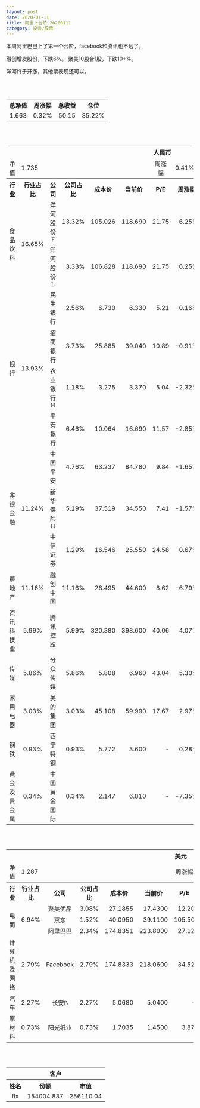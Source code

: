 ```yaml
---
layout: post
date: 2020-01-11
title: 阿里上台阶 20200111
category: 投资/股票
---
```


本周阿里巴巴上了第一个台阶，facebook和腾讯也不远了。

融创增发股份，下跌6%。 聚美10股合1股，下跌10+%。

洋河终于开涨，其他票表现还可以。

<br/>
<br/>

<table cellspacing="0" border="0">
	<tr>
		<th height="21" align="center"><font face="Noto Sans CJK SC Regular">总净值</font></th>
		<th align="center"><font face="Noto Sans CJK SC Regular">周涨幅</font></th>
		<th align="center"><font face="Noto Sans CJK SC Regular">总收益</font></th>
		<th align="center"><font face="Noto Sans CJK SC Regular">仓位</font></th>
	</tr>
	<tr>
		<td height="17" align="center" sdval="1.663" sdnum="1033;0;0.000">1.663</td>
		<td align="center" sdval="0.0032" sdnum="1033;0;0.00%">0.32%</td>
		<td align="center" sdval="50.15" sdnum="1033;0;0.00">50.15</td>
		<td align="center" sdval="0.8522" sdnum="1033;0;0.00%">85.22%</td>
	</tr>
</table>
<br />
<br />
<table>
	<tr>
		<th colspan="12"  height="21" align="center" valign="middle"><font face="Noto Sans CJK SC Regular">人民币</font></th>
		</tr>
	<tr>
		<td height="17" align="center"><font face="Noto Sans CJK SC Regular">净值</font></td>
		<td colspan="5"  align="left" valign="middle" sdval="1.735" sdnum="1033;">1.735</td>
		<td align="center"><font face="Noto Sans CJK SC Regular">周涨幅</font></td>
		<td colspan="5"  align="left" valign="middle" sdval="0.0041" sdnum="1033;0;0.00%">0.41%</td>
		</tr>
	<tr>
		<th height="21" align="center" valign="middle"><font face="Noto Sans CJK SC Regular">行业</font></th>
		<th align="center" valign="middle"><font face="Noto Sans CJK SC Regular">行业占比</font></th>
		<th align="center"><font face="Noto Sans CJK SC Regular">公司</font></th>
		<th align="center"><font face="Noto Sans CJK SC Regular">公司占比</font></th>
		<th align="center"><font face="Noto Sans CJK SC Regular">成本价</font></th>
		<th align="center"><font face="Noto Sans CJK SC Regular">当前价</font></th>
		<th align="center">P/E</th>
		<th align="center"><font face="Noto Sans CJK SC Regular">周涨幅</font></th>
		<th align="center"><font face="Noto Sans CJK SC Regular">总涨幅</font></th>
		<th align="left"><font face="Noto Sans CJK SC Regular">下一阶梯</font></th>
		<th align="left"><font face="Noto Sans CJK SC Regular">浮动止损价</font></th>
		<th align="center"><font face="Noto Sans CJK SC Regular">止损价</font></th>
	</tr>
	<tr>
		<td rowspan="2"  height="42" align="center" valign="middle"><font face="Noto Sans CJK SC Regular">食品饮料</font></td>
		<td rowspan="2"  align="center" valign="middle" sdval="0.1665" sdnum="1033;0;0.00%">16.65%</td>
		<td align="center"><font face="Noto Sans CJK SC Regular">洋河股份F</font></td>
		<td align="right" sdval="0.1332" sdnum="1033;0;0.00%">13.32%</td>
		<td align="right" sdval="105.026" sdnum="1033;0;0.000">105.026</td>
		<td align="right" sdval="118.69" sdnum="1033;0;0.000">118.690</td>
		<td align="right" sdval="21.75" sdnum="1033;0;0.00">21.75</td>
		<td align="right" sdval="0.0625" sdnum="1033;0;0.00%">6.25%</td>
		<td align="right" bgcolor="#FFCCCC" sdval="0.128701117818445" sdnum="1033;0;0.00%"><font color="#CC0000">12.87%</font></td>
		<td align="right" sdval="131.2825" sdnum="1033;0;0.000">131.283</td>
		<td align="right" sdval="0" sdnum="1033;0;0.000">0.000</td>
		<td align="right" sdval="0" sdnum="1033;0;0.000">0.000</td>
	</tr>
	<tr>
		<td align="center"><font face="Noto Sans CJK SC Regular">洋河股份L</font></td>
		<td align="right" sdval="0.0333" sdnum="1033;0;0.00%">3.33%</td>
		<td align="right" sdval="106.828" sdnum="1033;0;0.000">106.828</td>
		<td align="right" sdval="118.69" sdnum="1033;0;0.000">118.690</td>
		<td align="right" sdval="21.75" sdnum="1033;0;0.00">21.75</td>
		<td align="right" sdval="0.0625" sdnum="1033;0;0.00%">6.25%</td>
		<td align="right" bgcolor="#FFCCCC" sdval="0.109638304564346" sdnum="1033;0;0.00%"><font color="#CC0000">10.96%</font></td>
		<td align="right" sdval="133.535" sdnum="1033;0;0.000">133.535</td>
		<td align="right" sdval="0" sdnum="1033;0;0.000">0.000</td>
		<td align="right" sdval="0" sdnum="1033;0;0.000">0.000</td>
	</tr>
	<tr>
		<td rowspan="4"  height="72" align="center" valign="middle"><font face="Noto Sans CJK SC Regular">银行</font></td>
		<td rowspan="4"  align="center" valign="middle" sdval="0.1393" sdnum="1033;0;0.00%">13.93%</td>
		<td align="center"><font face="Noto Sans CJK SC Regular">民生银行</font></td>
		<td align="right" sdval="0.0256" sdnum="1033;0;0.00%">2.56%</td>
		<td align="right" sdval="6.73" sdnum="1033;0;0.000">6.730</td>
		<td align="right" sdval="6.33" sdnum="1033;0;0.000">6.330</td>
		<td align="right" sdval="5.21" sdnum="1033;0;0.00">5.21</td>
		<td align="right" sdval="-0.0016" sdnum="1033;0;0.00%">-0.16%</td>
		<td align="right" bgcolor="#CCFFCC" sdval="-0.0608353640416048" sdnum="1033;0;0.00%"><font color="#006600">-6.08%</font></td>
		<td align="right" sdval="8.4125" sdnum="1033;0;0.000">8.413</td>
		<td align="right" sdval="0" sdnum="1033;0;0.000">0.000</td>
		<td align="right" sdval="0" sdnum="1033;0;0.000">0.000</td>
	</tr>
	<tr>
		<td align="center"><font face="Noto Sans CJK SC Regular">招商银行</font></td>
		<td align="right" sdval="0.0373" sdnum="1033;0;0.00%">3.73%</td>
		<td align="right" sdval="25.885" sdnum="1033;0;0.000">25.885</td>
		<td align="right" sdval="39.04" sdnum="1033;0;0.000">39.040</td>
		<td align="right" sdval="10.89" sdnum="1033;0;0.00">10.89</td>
		<td align="right" sdval="-0.0091" sdnum="1033;0;0.00%">-0.91%</td>
		<td align="right" bgcolor="#FFCCCC" sdval="0.50680938767626" sdnum="1033;0;0.00%"><font color="#CC0000">50.68%</font></td>
		<td align="right" bgcolor="#CCFFCC" sdval="40.4453125" sdnum="1033;0;0.000"><font color="#006600">40.445</font></td>
		<td align="right" bgcolor="#FFCCCC" sdval="29.76775" sdnum="1033;0;0.000"><font color="#CC0000">29.768</font></td>
		<td align="right" bgcolor="#FFCCCC" sdval="29.768" sdnum="1033;0;0.000"><font color="#CC0000">29.768</font></td>
	</tr>
	<tr>
		<td align="center"><font face="Noto Sans CJK SC Regular">农业银行H</font></td>
		<td align="right" sdval="0.0118" sdnum="1033;0;0.00%">1.18%</td>
		<td align="right" sdval="3.275" sdnum="1033;0;0.000">3.275</td>
		<td align="right" sdval="3.37" sdnum="1033;0;0.000">3.370</td>
		<td align="right" sdval="5.04" sdnum="1033;0;0.00">5.04</td>
		<td align="right" sdval="-0.0232" sdnum="1033;0;0.00%">-2.32%</td>
		<td align="right" bgcolor="#FFCCCC" sdval="0.0276076335877862" sdnum="1033;0;0.00%"><font color="#CC0000">2.76%</font></td>
		<td align="right" sdval="4.09375" sdnum="1033;0;0.000">4.094</td>
		<td align="right" sdval="0" sdnum="1033;0;0.000">0.000</td>
		<td align="right" sdval="0" sdnum="1033;0;0.000">0.000</td>
	</tr>
	<tr>
		<td align="center"><font face="Noto Sans CJK SC Regular">平安银行</font></td>
		<td align="right" sdval="0.0646" sdnum="1033;0;0.00%">6.46%</td>
		<td align="right" sdval="10.064" sdnum="1033;0;0.000">10.064</td>
		<td align="right" sdval="16.69" sdnum="1033;0;0.000">16.690</td>
		<td align="right" sdval="11.57" sdnum="1033;0;0.00">11.57</td>
		<td align="right" sdval="-0.0285" sdnum="1033;0;0.00%">-2.85%</td>
		<td align="right" bgcolor="#FFCCCC" sdval="0.656986327503975" sdnum="1033;0;0.00%"><font color="#CC0000">65.70%</font></td>
		<td align="right" bgcolor="#CCFFCC" sdval="19.65625" sdnum="1033;0;0.000"><font color="#006600">19.656</font></td>
		<td align="right" bgcolor="#FFCCCC" sdval="14.467" sdnum="1033;0;0.000"><font color="#CC0000">14.467</font></td>
		<td align="right" bgcolor="#FFCCCC" sdval="14.467" sdnum="1033;0;0.000"><font color="#CC0000">14.467</font></td>
	</tr>
	<tr>
		<td rowspan="3"  height="52" align="center" valign="middle"><font face="Noto Sans CJK SC Regular">非银金融</font></td>
		<td rowspan="3"  align="center" valign="middle" sdval="0.1124" sdnum="1033;0;0.00%">11.24%</td>
		<td align="center"><font face="Noto Sans CJK SC Regular">中国平安</font></td>
		<td align="right" sdval="0.0476" sdnum="1033;0;0.00%">4.76%</td>
		<td align="right" sdval="63.237" sdnum="1033;0;0.000">63.237</td>
		<td align="right" sdval="84.78" sdnum="1033;0;0.000">84.780</td>
		<td align="right" sdval="9.84" sdnum="1033;0;0.00">9.84</td>
		<td align="right" sdval="-0.0165" sdnum="1033;0;0.00%">-1.65%</td>
		<td align="right" bgcolor="#FFCCCC" sdval="0.339270809810712" sdnum="1033;0;0.00%"><font color="#CC0000">33.93%</font></td>
		<td align="right" bgcolor="#CCFFCC" sdval="98.8078125" sdnum="1033;0;0.000"><font color="#006600">98.808</font></td>
		<td align="right" bgcolor="#FFCCCC" sdval="72.72255" sdnum="1033;0;0.000"><font color="#CC0000">72.723</font></td>
		<td align="right" bgcolor="#FFCCCC" sdval="72.723" sdnum="1033;0;0.000"><font color="#CC0000">72.723</font></td>
	</tr>
	<tr>
		<td align="center"><font face="Noto Sans CJK SC Regular">新华保险H</font></td>
		<td align="right" sdval="0.0519" sdnum="1033;0;0.00%">5.19%</td>
		<td align="right" sdval="37.519" sdnum="1033;0;0.000">37.519</td>
		<td align="right" sdval="34.55" sdnum="1033;0;0.000">34.550</td>
		<td align="right" sdval="7.41" sdnum="1033;0;0.00">7.41</td>
		<td align="right" sdval="-0.0157" sdnum="1033;0;0.00%">-1.57%</td>
		<td align="right" bgcolor="#CCFFCC" sdval="-0.0805332391588263" sdnum="1033;0;0.00%"><font color="#006600">-8.05%</font></td>
		<td align="right" sdval="46.89875" sdnum="1033;0;0.000">46.899</td>
		<td align="right" sdval="0" sdnum="1033;0;0.000">0.000</td>
		<td align="right" sdval="0" sdnum="1033;0;0.000">0.000</td>
	</tr>
	<tr>
		<td align="center"><font face="Noto Sans CJK SC Regular">中信证券</font></td>
		<td align="right" sdval="0.0129" sdnum="1033;0;0.00%">1.29%</td>
		<td align="right" sdval="16.546" sdnum="1033;0;0.000">16.546</td>
		<td align="right" sdval="25.55" sdnum="1033;0;0.000">25.550</td>
		<td align="right" sdval="24.58" sdnum="1033;0;0.00">24.58</td>
		<td align="right" sdval="0.0067" sdnum="1033;0;0.00%">0.67%</td>
		<td align="right" bgcolor="#FFCCCC" sdval="0.542779862202345" sdnum="1033;0;0.00%"><font color="#CC0000">54.28%</font></td>
		<td align="right" bgcolor="#CCFFCC" sdval="25.853125" sdnum="1033;0;0.000"><font color="#006600">25.853</font></td>
		<td align="right" bgcolor="#FFCCCC" sdval="19.0279" sdnum="1033;0;0.000"><font color="#CC0000">19.028</font></td>
		<td align="right" bgcolor="#FFCCCC" sdval="19.028" sdnum="1033;0;0.000"><font color="#CC0000">19.028</font></td>
	</tr>
	<tr>
		<td height="17" align="center" valign="middle"><font face="Noto Sans CJK SC Regular">房地产</font></td>
		<td align="center" valign="middle" sdval="0.1116" sdnum="1033;0;0.00%">11.16%</td>
		<td align="center"><font face="Noto Sans CJK SC Regular">融创中国</font></td>
		<td align="right" sdval="0.1116" sdnum="1033;0;0.00%">11.16%</td>
		<td align="right" sdval="26.495" sdnum="1033;0;0.000">26.495</td>
		<td align="right" sdval="44.6" sdnum="1033;0;0.000">44.600</td>
		<td align="right" sdval="8.62" sdnum="1033;0;0.00">8.62</td>
		<td align="right" sdval="-0.0679" sdnum="1033;0;0.00%">-6.79%</td>
		<td align="right" bgcolor="#FFCCCC" sdval="0.681936478580864" sdnum="1033;0;0.00%"><font color="#CC0000">68.19%</font></td>
		<td align="right" bgcolor="#CCFFCC" sdval="51.748046875" sdnum="1033;0;0.000"><font color="#006600">51.748</font></td>
		<td align="right" bgcolor="#FFCCCC" sdval="38.0865625" sdnum="1033;0;0.000"><font color="#CC0000">38.087</font></td>
		<td align="right" bgcolor="#FFCCCC" sdval="38.087" sdnum="1033;0;0.000"><font color="#CC0000">38.087</font></td>
	</tr>
	<tr>
		<td height="17" align="center" valign="middle"><font face="Noto Sans CJK SC Regular">资讯科技业</font></td>
		<td align="center" valign="middle" sdval="0.0599" sdnum="1033;0;0.00%">5.99%</td>
		<td align="center"><font face="Noto Sans CJK SC Regular">腾讯控股</font></td>
		<td align="right" sdval="0.0599" sdnum="1033;0;0.00%">5.99%</td>
		<td align="right" sdval="320.38" sdnum="1033;0;0.000">320.380</td>
		<td align="right" sdval="398.6" sdnum="1033;0;0.000">398.600</td>
		<td align="right" sdval="40.06" sdnum="1033;0;0.00">40.06</td>
		<td align="right" sdval="0.0407" sdnum="1033;0;0.00%">4.07%</td>
		<td align="right" bgcolor="#FFCCCC" sdval="0.242747574754979" sdnum="1033;0;0.00%"><font color="#CC0000">24.27%</font></td>
		<td align="right" sdval="400.475" sdnum="1033;0;0.000">400.475</td>
		<td align="right" sdval="0" sdnum="1033;0;0.000">0.000</td>
		<td align="right" sdval="0" sdnum="1033;0;0.000">0.000</td>
	</tr>
	<tr>
		<td height="17" align="center" valign="middle"><font face="Noto Sans CJK SC Regular">传媒</font></td>
		<td align="center" valign="middle" sdval="0.0586" sdnum="1033;0;0.00%">5.86%</td>
		<td align="center"><font face="Noto Sans CJK SC Regular">分众传媒</font></td>
		<td align="right" sdval="0.0586" sdnum="1033;0;0.00%">5.86%</td>
		<td align="right" sdval="5.808" sdnum="1033;0;0.000">5.808</td>
		<td align="right" sdval="6.96" sdnum="1033;0;0.000">6.960</td>
		<td align="right" sdval="43.04" sdnum="1033;0;0.00">43.04</td>
		<td align="right" sdval="0.053" sdnum="1033;0;0.00%">5.30%</td>
		<td align="right" bgcolor="#FFCCCC" sdval="0.196947107438016" sdnum="1033;0;0.00%"><font color="#CC0000">19.69%</font></td>
		<td align="right" sdval="7.26" sdnum="1033;0;0.000">7.260</td>
		<td align="right" sdval="0" sdnum="1033;0;0.000">0.000</td>
		<td align="right" sdval="0" sdnum="1033;0;0.000">0.000</td>
	</tr>
	<tr>
		<td height="17" align="center" valign="middle"><font face="Noto Sans CJK SC Regular">家用电器</font></td>
		<td align="center" valign="middle" sdval="0.0303" sdnum="1033;0;0.00%">3.03%</td>
		<td align="center"><font face="Noto Sans CJK SC Regular">美的集团</font></td>
		<td align="right" sdval="0.0303" sdnum="1033;0;0.00%">3.03%</td>
		<td align="right" sdval="45.108" sdnum="1033;0;0.000">45.108</td>
		<td align="right" sdval="59.99" sdnum="1033;0;0.000">59.990</td>
		<td align="right" sdval="17.67" sdnum="1033;0;0.00">17.67</td>
		<td align="right" sdval="0.0297" sdnum="1033;0;0.00%">2.97%</td>
		<td align="right" bgcolor="#FFCCCC" sdval="0.32851930477964" sdnum="1033;0;0.00%"><font color="#CC0000">32.85%</font></td>
		<td align="right" bgcolor="#CCFFCC" sdval="70.48125" sdnum="1033;0;0.000"><font color="#006600">70.481</font></td>
		<td align="right" bgcolor="#FFCCCC" sdval="51.8742" sdnum="1033;0;0.000"><font color="#CC0000">51.874</font></td>
		<td align="right" bgcolor="#FFCCCC" sdval="51.874" sdnum="1033;0;0.000"><font color="#CC0000">51.874</font></td>
	</tr>
	<tr>
		<td height="17" align="center"><font face="Noto Sans CJK SC Regular">钢铁</font></td>
		<td align="center" valign="middle" sdval="0.0093" sdnum="1033;0;0.00%">0.93%</td>
		<td align="center"><font face="Noto Sans CJK SC Regular">西宁特钢</font></td>
		<td align="right" sdval="0.0093" sdnum="1033;0;0.00%">0.93%</td>
		<td align="right" sdval="5.772" sdnum="1033;0;0.000">5.772</td>
		<td align="right" sdval="3.6" sdnum="1033;0;0.000">3.600</td>
		<td align="right" sdnum="1033;0;0.00">-</td>
		<td align="right" sdval="0.0028" sdnum="1033;0;0.00%">0.28%</td>
		<td align="right" bgcolor="#CCFFCC" sdval="-0.377699376299376" sdnum="1033;0;0.00%"><font color="#006600">-37.77%</font></td>
		<td align="right" sdval="7.215" sdnum="1033;0;0.000">7.215</td>
		<td align="right" sdval="0" sdnum="1033;0;0.000">0.000</td>
		<td align="right" sdval="0" sdnum="1033;0;0.000">0.000</td>
	</tr>
	<tr>
		<td height="17" align="center"><font face="Noto Sans CJK SC Regular">黄金及贵金属</font></td>
		<td align="center" valign="middle" sdval="0.0034" sdnum="1033;0;0.00%">0.34%</td>
		<td align="center"><font face="Noto Sans CJK SC Regular">中国黄金国际</font></td>
		<td align="right" sdval="0.0034" sdnum="1033;0;0.00%">0.34%</td>
		<td align="right" sdval="2.147" sdnum="1033;0;0.000">2.147</td>
		<td align="right" sdval="6.81" sdnum="1033;0;0.000">6.810</td>
		<td align="right" sdnum="1033;0;0.00">-</td>
		<td align="right" sdval="-0.0735" sdnum="1033;0;0.00%">-7.35%</td>
		<td align="right" bgcolor="#FFCCCC" sdval="2.17046772240335" sdnum="1033;0;0.00%"><font color="#CC0000">217.05%</font></td>
		<td align="right" bgcolor="#CCFFCC" sdval="8.19015502929688" sdnum="1033;0;0.000"><font color="#006600">8.190</font></td>
		<td align="right" bgcolor="#FFCCCC" sdval="6.0279541015625" sdnum="1033;0;0.000"><font color="#CC0000">6.028</font></td>
		<td align="right" sdval="0" sdnum="1033;0;0.000">0.000</td>
	</tr>
</table>
<br />
<br />
<table>
	<tr>
		<th colspan="12"  height="21" align="center" valign="middle"><font face="Noto Sans CJK SC Regular">美元</font></th>
		</tr>
	<tr>
		<td height="17" align="center"><font face="Noto Sans CJK SC Regular">净值</font></td>
		<td colspan="5"  align="left" valign="middle" sdval="1.287" sdnum="1033;">1.287</td>
		<td align="center"><font face="Noto Sans CJK SC Regular">周涨幅</font></td>
		<td colspan="5"  align="left" valign="middle" sdval="0.0023" sdnum="1033;0;0.00%">0.23%</td>
		</tr>
	<tr>
		<th height="22" align="center" valign="middle"><font face="Noto Sans CJK SC Regular">行业</font></th>
		<th align="center" valign="middle"><font face="Noto Sans CJK SC Regular">行业占比</font></th>
		<th align="center"><font face="Noto Sans CJK SC Regular">公司</font></th>
		<th align="center"><font face="Noto Sans CJK SC Regular">公司占比</font></th>
		<th align="center"><font face="Noto Sans CJK SC Regular">成本价</font></th>
		<th align="center"><font face="Noto Sans CJK SC Regular">当前价</font></th>
		<th align="center">P/E</th>
		<th align="center"><font face="Noto Sans CJK SC Regular">周涨幅</font></th>
		<th align="center"><font face="Noto Sans CJK SC Regular">总涨幅</font></th>
		<th align="left"><font face="Noto Sans CJK SC Regular">下一阶梯</font></th>
		<th align="left"><font face="Noto Sans CJK SC Regular">浮动止损价</font></th>
		<th align="center"><font face="Noto Sans CJK SC Regular">止损价</font></th>
	</tr>
	<tr>
		<td rowspan="3"  height="51" align="center" valign="middle"><font face="Noto Sans CJK SC Regular">电商</font></td>
		<td rowspan="3"  align="center" valign="middle" sdval="0.0694" sdnum="1033;0;0.00%">6.94%</td>
		<td align="center" sdnum="1033;0;0.00%"><font face="Noto Sans CJK SC Regular">聚美优品</font></td>
		<td align="right" sdval="0.0308" sdnum="1033;0;0.00%">3.08%</td>
		<td align="right" sdval="27.1855" sdnum="1033;0;0.0000">27.1855</td>
		<td align="right" sdval="17.43" sdnum="1033;0;0.0000">17.4300</td>
		<td align="right" sdval="12.2" sdnum="1033;0;0.00">12.20</td>
		<td align="right" sdval="-0.1197" sdnum="1033;0;0.00%">-11.97%</td>
		<td align="right" bgcolor="#CCFFCC" sdval="-0.360249386621545" sdnum="1033;0;0.00%"><font color="#006600">-36.02%</font></td>
		<td align="right" sdval="33.981875" sdnum="1033;0;0.000">33.982</td>
		<td align="right" sdval="0" sdnum="1033;0;0.000">0.000</td>
		<td align="right" sdval="0" sdnum="1033;0;0.000">0.000</td>
	</tr>
	<tr>
		<td align="center" sdnum="1033;0;0.00%"><font face="Noto Sans CJK SC Regular">京东</font></td>
		<td align="right" sdval="0.0152" sdnum="1033;0;0.00%">1.52%</td>
		<td align="right" sdval="40.095" sdnum="1033;0;0.0000">40.0950</td>
		<td align="right" sdval="39.11" sdnum="1033;0;0.0000">39.1100</td>
		<td align="right" sdval="105.5" sdnum="1033;0;0.00">105.50</td>
		<td align="right" sdval="0.0295" sdnum="1033;0;0.00%">2.95%</td>
		<td align="right" bgcolor="#CCFFCC" sdval="-0.0259666541962839" sdnum="1033;0;0.00%"><font color="#006600">-2.60%</font></td>
		<td align="right" sdval="50.11875" sdnum="1033;0;0.000">50.119</td>
		<td align="right" sdval="0" sdnum="1033;0;0.000">0.000</td>
		<td align="right" sdval="0" sdnum="1033;0;0.000">0.000</td>
	</tr>
	<tr>
		<td align="center" sdnum="1033;0;0.00%"><font face="Noto Sans CJK SC Regular">阿里巴巴</font></td>
		<td align="right" sdval="0.0234" sdnum="1033;0;0.00%">2.34%</td>
		<td align="right" sdval="174.8351" sdnum="1033;0;0.0000">174.8351</td>
		<td align="right" sdval="223.8" sdnum="1033;0;0.0000">223.8000</td>
		<td align="right" sdval="27.12" sdnum="1033;0;0.00">27.12</td>
		<td align="right" sdval="0.0315" sdnum="1033;0;0.00%">3.15%</td>
		<td align="right" bgcolor="#FFCCCC" sdval="0.278663328244729" sdnum="1033;0;0.00%"><font color="#CC0000">27.87%</font></td>
		<td align="right" bgcolor="#CCFFCC" sdval="273.17984375" sdnum="1033;0;0.000"><font color="#006600">273.180</font></td>
		<td align="right" bgcolor="#FFCCCC" sdval="201.060365" sdnum="1033;0;0.000"><font color="#CC0000">201.060</font></td>
		<td align="right" bgcolor="#FFCCCC" sdval="201.06" sdnum="1033;0;0.000"><font color="#CC0000">201.060</font></td>
	</tr>
	<tr>
		<td height="17" align="center"><font face="Noto Sans CJK SC Regular">计算机及网络</font></td>
		<td align="center" sdval="0.0279" sdnum="1033;0;0.00%">2.79%</td>
		<td align="center" sdnum="1033;0;0.00%">Facebook</td>
		<td align="right" sdval="0.0279" sdnum="1033;0;0.00%">2.79%</td>
		<td align="right" sdval="174.8333" sdnum="1033;0;0.0000">174.8333</td>
		<td align="right" sdval="218.06" sdnum="1033;0;0.0000">218.0600</td>
		<td align="right" sdval="34.52" sdnum="1033;0;0.00">34.52</td>
		<td align="right" sdval="0.045" sdnum="1033;0;0.00%">4.50%</td>
		<td align="right" bgcolor="#FFCCCC" sdval="0.24584523303055" sdnum="1033;0;0.00%"><font color="#CC0000">24.58%</font></td>
		<td align="right" sdval="218.541625" sdnum="1033;0;0.000">218.542</td>
		<td align="right" sdval="0" sdnum="1033;0;0.000">0.000</td>
		<td align="right" sdval="0" sdnum="1033;0;0.000">0.000</td>
	</tr>
	<tr>
		<td height="22" align="center" valign="middle"><font face="Noto Sans CJK SC Regular">汽车</font></td>
		<td align="center" sdval="0.0227" sdnum="1033;0;0.00%">2.27%</td>
		<td align="center" sdnum="1033;0;0.00%"><font face="Noto Sans CJK SC Regular">长安B</font></td>
		<td align="right" sdval="0.0227" sdnum="1033;0;0.00%">2.27%</td>
		<td align="right" sdval="5.068" sdnum="1033;0;0.0000">5.0680</td>
		<td align="right" sdval="5.04" sdnum="1033;0;0.0000">5.0400</td>
		<td align="right" sdnum="1033;0;0.00">-</td>
		<td align="right" sdval="0.0839" sdnum="1033;0;0.00%">8.39%</td>
		<td align="right" bgcolor="#CCFFCC" sdval="-0.00692486187845298" sdnum="1033;0;0.00%"><font color="#006600">-0.69%</font></td>
		<td align="right" sdval="6.335" sdnum="1033;0;0.000">6.335</td>
		<td align="right" sdval="0" sdnum="1033;0;0.000">0.000</td>
		<td align="right" sdval="0" sdnum="1033;0;0.000">0.000</td>
	</tr>
	<tr>
		<td height="17" align="center"><font face="Noto Sans CJK SC Regular">原材料</font></td>
		<td align="center" sdval="0.0073" sdnum="1033;0;0.00%">0.73%</td>
		<td align="center" sdnum="1033;0;0.00%"><font face="Noto Sans CJK SC Regular">阳光纸业</font></td>
		<td align="right" sdval="0.0073" sdnum="1033;0;0.00%">0.73%</td>
		<td align="right" sdval="1.7035" sdnum="1033;0;0.0000">1.7035</td>
		<td align="right" sdval="1.45" sdnum="1033;0;0.0000">1.4500</td>
		<td align="right" sdval="3.87" sdnum="1033;0;0.00">3.87</td>
		<td align="right" sdval="0.0507" sdnum="1033;0;0.00%">5.07%</td>
		<td align="right" bgcolor="#CCFFCC" sdval="-0.150211270912827" sdnum="1033;0;0.00%"><font color="#006600">-15.02%</font></td>
		<td align="right" sdval="2.129375" sdnum="1033;0;0.000">2.129</td>
		<td align="right" sdval="0" sdnum="1033;0;0.000">0.000</td>
		<td align="right" sdval="0" sdnum="1033;0;0.000">0.000</td>
	</tr>
</table>
<br />
<br />
<table>
	<tr>
		<th colspan="12"  height="21" align="center" valign="middle"><font face="Noto Sans CJK SC Regular">客户</font></th>
		</tr>
	<tr>
		<th height="22" align="center"><font face="Noto Sans CJK SC Regular">姓名</font></th>
		<th align="center"><font face="Noto Sans CJK SC Regular">份额</font></th>
		<th align="center"><font face="Noto Sans CJK SC Regular">市值</font></th>
	</tr>
	<tr>
		<td height="17" align="center">flx</td>
		<td align="center" sdval="154004.837" sdnum="1033;">154004.837</td>
		<td align="center" sdval="256110.043931" sdnum="1033;0;0.00">256110.04</td>
	</tr>
</table>
